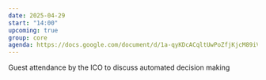 ```yaml
---
date: 2025-04-29
start: "14:00"
upcoming: true
group: core
agenda: https://docs.google.com/document/d/1a-qyKDcACqltUwPoZfjKjcM89iVmDmMG_Miu-zNihUI/edit?usp=sharing
--- 
```

Guest attendance by the ICO to discuss automated decision making
